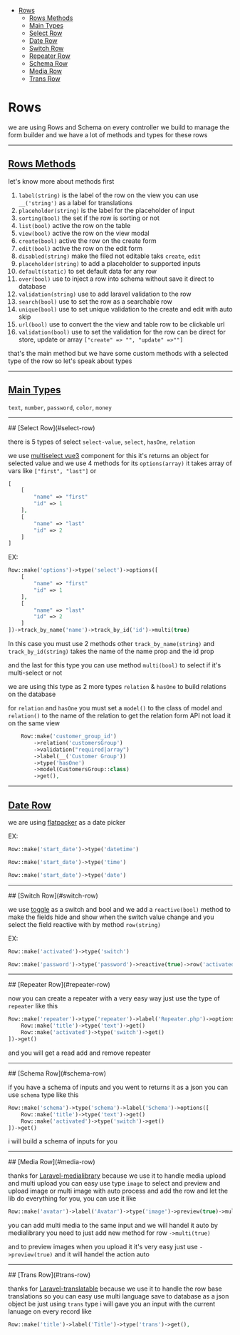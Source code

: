 - [Rows](#rows)
  - [Rows Methods](#rows-methods)
  - [Main Types](#main-types)
  - [Select Row](#select-row)
  - [Date Row](#date-row)
  - [Switch Row](#switch-row)
  - [Repeater Row](#repeater-row)
  - [Schema Row](#schema-row)
  - [Media Row](#media-row)
  - [Trans Row](#trans-row)

# Rows

we are using Rows and Schema on every controller we build to manage the form builder and we have a lot of methods and types for these rows

<hr>
<a name="rows-methods"></a>

## [Rows Methods](#rows-methods)


let's know more about methods first

1. `label(string)` is the label of the row on the view you can use `__('string')` as a label for translations
2. `placeholder(string)` is the label for the placeholder of input
3. `sorting(bool)` the set if the row is sorting or not
4. `list(bool)` active the row on the table
5. `view(bool)` active the row on the view modal
6. `create(bool)` active the row on the create form
7. `edit(bool)` active the row on the edit form
8. `disabled(string)` make the filed not editable taks `create`, `edit`
9. `placeholder(string)` to add a placeholder to supported inputs
10. `default(static)` to set default data for any row
11. `over(bool)` use to inject a row into schema without save it direct to database
12. `validation(string)` use to add laravel validation to the row
13. `search(bool)` use to set the row as a searchable row
14. `unique(bool)` use to set unique validation to the create and edit with auto skip
15. `url(bool)` use to convert the the view and table row to be clickable url
16. `validation(bool)` use to set the validation for the row can be direct for store, update or array `["create" => "", "update" =>""]`

that's the main method but we have some custom methods with a selected type of the row so let's speak about types
<hr>

<a name="main-types"></a>
## [Main Types](#main-types)

`text`, `number`, `password`, `color`, `money`

<hr>
<a name="select-row"></a>
## [Select Row](#select-row)

there is 5 types of select `select-value`, `select`, `hasOne`, `relation`

we use [multiselect vue3](https://github.com/SuadeLabs/vue3-multiselect) component for this it's returns an object for selected value and we use 4 methods for its `options(array)` it takes array of vars like `["first", "last"]` or

```php
[
    [
        "name" => "first"
        "id" => 1
    ],
    [
        "name" => "last"
        "id" => 2
    ]
]
```

EX:

```php
Row::make('options')->type('select')->options([
    [
        "name" => "first"
        "id" => 1
    ],
    [
        "name" => "last"
        "id" => 2
    ]
])->track_by_name('name')->track_by_id('id')->multi(true)
```


In this case you must use 2 methods other `track_by_name(string)` and `track_by_id(string)` takes the name of the name prop and the id prop

and the last for this type you can use method `multi(bool)` to select if it's multi-select or not

we are using this type as 2 more types `relation` & `hasOne` to build relations on the database

for `relation` and `hasOne` you must set a `model()` to the class of model and `relation()` to the name of the relation to get the relation form API not load it on the same view

```php
    Row::make('customer_group_id')
        ->relation('customersGroup')
        ->validation("required|array")
        ->label(__('Customer Group'))
        ->type('hasOne')
        ->model(CustomersGroup::class)
        ->get(),
```


<hr>

<a name="date-row"></a>
## [Date Row](#date-row)

we are using [flatpacker](https://github.com/ankurk91/vue-flatpickr-component) as a date picker

EX:

```php
Row::make('start_date')->type('datetime')
```

```php
Row::make('start_date')->type('time')
```

```php
Row::make('start_date')->type('date')
```

<hr>
<a name="switch-row"></a>
## [Switch Row](#switch-row)

we use [toggle](https://github.com/vueform/toggle) as a switch and bool and we add a `reactive(bool)` method to make the fields hide and show when the switch value change and you select the field reactive with by method `row(string)`

EX:

```php
Row::make('activated')->type('switch')
```

```php
Row::make('password')->type('password')->reactive(true)->row('activated')
```

<hr>
<a name="repeater-row"></a>
## [Repeater Row](#repeater-row)

now you can create a repeater with a very easy way just use the type of `repeater` like this

```php
Row::make('repeater')->type('repeater')->label('Repeater.php')->options([
    Row::make('title')->type('text')->get()
    Row::make('activated')->type('switch')->get()
])->get()
```

and you will get a read add and remove repeater

<hr>
<a name="schema-row"></a>
## [Schema Row](#schema-row)

if you have a schema of inputs and you went to returns it as a json you can use `schema` type like this

```php
Row::make('schema')->type('schema')->label('Schema')->options([
    Row::make('title')->type('text')->get()
    Row::make('activated')->type('switch')->get()
])->get()
```

i will build a schema of inputs for you

<hr>
<a name="media-row"></a>
## [Media Row](#media-row)

thanks for [Laravel-medialibrary](https://spatie.be/docs/laravel-medialibrary/v10/introduction) because we use it to handle media upload and multi upload you can easy use type `image` to select and preview and upload image or multi image with auto process and add the row and let the lib do everything for you, you can use it like

```php
Row::make('avatar')->label('Avatar')->type('image')->preview(true)->multi(true)->list(false)->get(),
```

you can add multi media to the same input and we will handel it auto by medialibrary you need to just add new method for row `->multi(true)`

and to preview images when you upload it it's very easy just use `->preview(true)` and it will handel the action auto

<hr>
<a name="trans-row"></a>
## [Trans Row](#trans-row)

thanks for [Laravel-translatable](https://github.com/spatie/laravel-translatable) because we use it to handle the row base translations so you can easy use multi language save to database as a json object be just using `trans` type i will gave you an input with the current lanuage on every record like

```php
Row::make('title')->label('Title')->type('trans')->get(),
```
